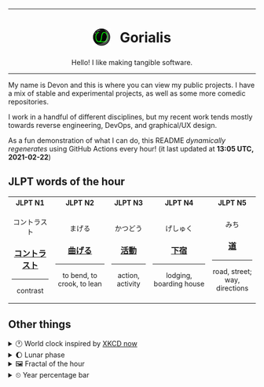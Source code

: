 ***

<h1 align="center">
<sub>
    <img src="readme/resources/avatar.png" height="36">
</sub>
&nbsp;
Gorialis
</h1>
<p align="center">
Hello! I like making tangible software.
</p>

***

My name is Devon and this is where you can view my public projects. I have a mix of stable and experimental projects, as well as some more comedic repositories.

I work in a handful of different disciplines, but my recent work tends mostly towards reverse engineering, DevOps, and graphical/UX design.

As a fun demonstration of what I can do, this README *dynamically regenerates* using GitHub Actions every hour! (it last updated at **13:05 UTC, 2021-02-22**)

<h2>JLPT words of the hour</h2>
<table>
    <tr>
        <th>JLPT N1</th>
        <th>JLPT N2</th>
        <th>JLPT N3</th>
        <th>JLPT N4</th>
        <th>JLPT N5</th>
    </tr>
    <tr>
        <td>
            <p align="center">コントラスト</p>
            <h3 align="center"><b><a href="https://jisho.org/search/%E3%82%B3%E3%83%B3%E3%83%88%E3%83%A9%E3%82%B9%E3%83%88">コントラスト</a></b></h3>
            <hr>
            <p align="center">contrast</p>
        </td>
        <td>
            <p align="center">まげる</p>
            <h3 align="center"><b><a href="https://jisho.org/search/%E6%9B%B2%E3%81%92%E3%82%8B">曲げる</a></b></h3>
            <hr>
            <p align="center">to bend,<wbr> to crook,<wbr> to lean</p>
        </td>
        <td>
            <p align="center">かつどう</p>
            <h3 align="center"><b><a href="https://jisho.org/search/%E6%B4%BB%E5%8B%95">活動</a></b></h3>
            <hr>
            <p align="center">action,<wbr> activity</p>
        </td>
        <td>
            <p align="center">げしゅく</p>
            <h3 align="center"><b><a href="https://jisho.org/search/%E4%B8%8B%E5%AE%BF">下宿</a></b></h3>
            <hr>
            <p align="center">lodging,<wbr> boarding house</p>
        </td>
        <td>
            <p align="center">みち</p>
            <h3 align="center"><b><a href="https://jisho.org/search/%E9%81%93">道</a></b></h3>
            <hr>
            <p align="center">road,<wbr> street;<br> way,<wbr> directions</p>
        </td>
    </tr>
</table>

<h2>Other things</h2>
<details>
<summary>🕐  World clock inspired by <a href="https://xkcd.com/now">XKCD now</a></summary>

> <img src="generated/now.png" width="512">

</details>
<details>
<summary>🌔 Lunar phase</summary>

The moon is approximately 38.63% through its phase (Waxing Gibbous).

</details>
<details>
<summary>&#x1f5bc; Fractal of the hour</summary>

> <img src="generated/fractal.png" width="512">

</details>
<details>
<summary>&#x23f2; Year percentage bar</summary>
<pre><code>2021 [██▁▁▁▁▁▁▁▁▁▁▁▁▁▁▁▁▁▁] 14.40%</code></pre>
</details>
